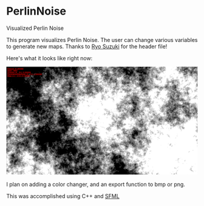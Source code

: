 # PerlinNoise
Visualized Perlin Noise

This program visualizes Perlin Noise. The user can change various variables to generate new maps. 
Thanks to <a href=https://github.com/Reputeless/PerlinNoise/>Ryo Suzuki</a> for the header file!

Here's what it looks like right now:

![Output sample](https://github.com/cheggu/PerlinNoise/blob/main/Media/noisetest.gif)

I plan on adding a color changer, and an export function to bmp or png.

This was accomplished using C++ and <a href=https://www.sfml-dev.org/>SFML</a>
